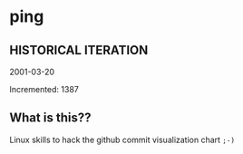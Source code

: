 # ping

## HISTORICAL ITERATION
2001-03-20

Incremented: 1387

## What is this?? 
Linux skills to hack the github commit visualization chart `;-)`
